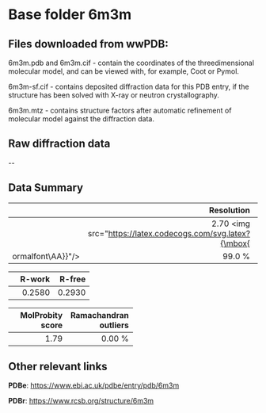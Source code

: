 # Base folder 6m3m

## Files downloaded from wwPDB:

6m3m.pdb and 6m3m.cif - contain the coordinates of the threedimensional molecular model, and can be viewed with, for example, Coot or Pymol.

6m3m-sf.cif - contains deposited diffraction data for this PDB entry, if the structure has been solved with X-ray or neutron crystallography.

6m3m.mtz - contains structure factors after automatic refinement of molecular model against the diffraction data.

## Raw diffraction data

--<br> 

## Data Summary
|   | Resolution | Completeness| I/sigma |
|---|-------------:|----------------:|--------------:|
|   |2.70 <img src="https://latex.codecogs.com/svg.latex?{\mbox{
ormalfont\AA}}"/>|99.0  %|<img width=50/>14.97|

|   | **R-work**| **R-free**   
|---|-------------:|----------------:|           
||0.2580|0.2930|

|   |**MolProbity<br>score**| **Ramachandran<br>outliers** 
|---|-------------:|----------------:|
||1.79|0.00 %|

## Other relevant links 
**PDBe**:  https://www.ebi.ac.uk/pdbe/entry/pdb/6m3m
 
**PDBr**: https://www.rcsb.org/structure/6m3m 

